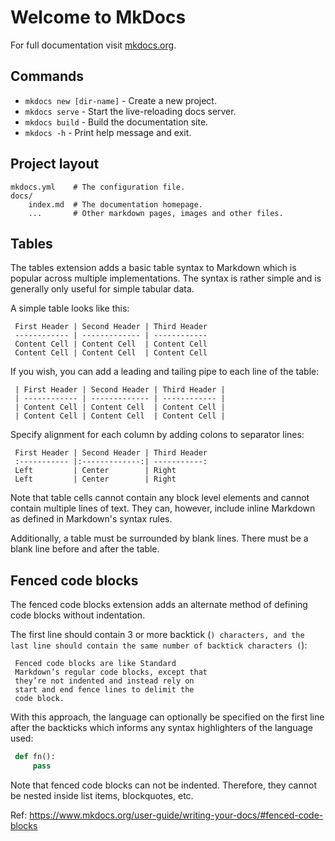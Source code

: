 # Welcome to MkDocs

For full documentation visit [mkdocs.org](https://www.mkdocs.org).

## Commands

* `mkdocs new [dir-name]` - Create a new project.
* `mkdocs serve` - Start the live-reloading docs server.
* `mkdocs build` - Build the documentation site.
* `mkdocs -h` - Print help message and exit.

## Project layout

    mkdocs.yml    # The configuration file.
    docs/
        index.md  # The documentation homepage.
        ...       # Other markdown pages, images and other files.

## Tables
 The tables extension adds a basic table syntax to Markdown which is popular across multiple implementations. The syntax is rather simple and is generally only useful for simple tabular data.
 
 A simple table looks like this:
 
```
 First Header | Second Header | Third Header
 ------------ | ------------- | ------------
 Content Cell | Content Cell  | Content Cell
 Content Cell | Content Cell  | Content Cell
```
If you wish, you can add a leading and tailing pipe to each line of the table:
```
 | First Header | Second Header | Third Header |
 | ------------ | ------------- | ------------ |
 | Content Cell | Content Cell  | Content Cell |
 | Content Cell | Content Cell  | Content Cell |
```
Specify alignment for each column by adding colons to separator lines:
```
 First Header | Second Header | Third Header
 :----------- |:-------------:| -----------:
 Left         | Center        | Right
 Left         | Center        | Right
```
Note that table cells cannot contain any block level elements and cannot contain multiple lines of text. They can, however, include inline Markdown as defined in Markdown's syntax rules.
 
 Additionally, a table must be surrounded by blank lines. There must be a blank line before and after the table.
 
## Fenced code blocks
The fenced code blocks extension adds an alternate method of defining code blocks without indentation.
 
The first line should contain 3 or more backtick (`) characters, and the last line should contain the same number of backtick characters (`):
 
 
```
 Fenced code blocks are like Standard
 Markdown’s regular code blocks, except that
 they’re not indented and instead rely on
 start and end fence lines to delimit the
 code block.
```
 
 
With this approach, the language can optionally be specified on the first line after the backticks which informs any syntax highlighters of the language used:
 

```python
 def fn():
     pass
```
 
Note that fenced code blocks can not be indented. Therefore, they cannot be nested inside list items, blockquotes, etc.

Ref: https://www.mkdocs.org/user-guide/writing-your-docs/#fenced-code-blocks